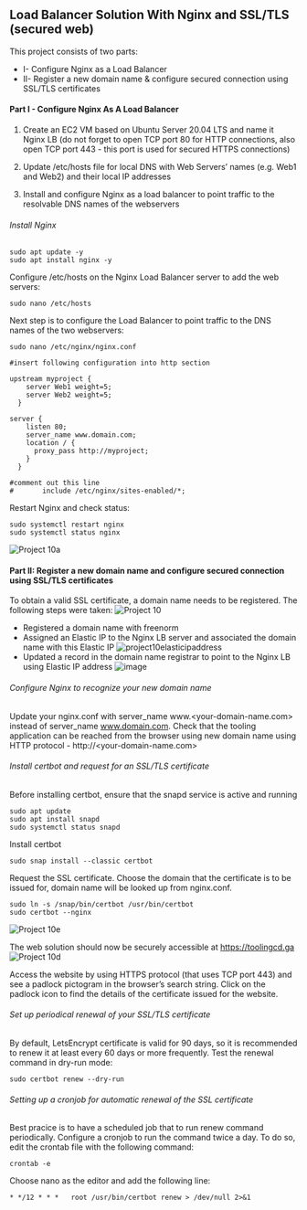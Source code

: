 ## Load Balancer Solution With Nginx and SSL/TLS (secured web)

This project consists of two parts:

* I- Configure Nginx as a Load Balancer
* II- Register a new domain name & configure secured connection using SSL/TLS certificates

#### Part I - Configure Nginx As A Load Balancer

1. Create an EC2 VM based on Ubuntu Server 20.04 LTS and name it Nginx LB (do not forget to open TCP port 80 for HTTP connections, also open TCP port 443 - this port is used for secured HTTPS connections)

2. Update /etc/hosts file for local DNS with Web Servers’ names (e.g. Web1 and Web2) and their local IP addresses

3. Install and configure Nginx as a load balancer to point traffic to the resolvable DNS names of the webservers

###### Install Nginx

```
sudo apt update -y
sudo apt install nginx -y
```

Configure /etc/hosts on the Nginx Load Balancer server to add the web servers:
```
sudo nano /etc/hosts 
```
Next step is to configure the Load Balancer to point traffic to the DNS names of the two webservers:

```
sudo nano /etc/nginx/nginx.conf

#insert following configuration into http section

upstream myproject {
    server Web1 weight=5;
    server Web2 weight=5;
  }

server {
    listen 80;
    server_name www.domain.com;
    location / {
      proxy_pass http://myproject;
    }
  }

#comment out this line
#       include /etc/nginx/sites-enabled/*;
```
Restart Nginx and check status:
```
sudo systemctl restart nginx
sudo systemctl status nginx
```
![Project 10a](https://user-images.githubusercontent.com/41236641/130810763-f72d0102-2ba4-4da0-9ac4-28d118436f97.JPG)

#### Part II: Register a new domain name and configure secured connection using SSL/TLS certificates

To obtain a valid SSL certificate, a domain name needs to be registered. The following steps were taken:
![Project 10](https://user-images.githubusercontent.com/41236641/130810465-8d0e7de7-4f85-4532-9710-0ea8edc8a98a.JPG)
- Registered a domain name with freenorm
- Assigned an Elastic IP to the Nginx LB server and associated the domain name with this Elastic IP 
![project10elasticipaddress](https://user-images.githubusercontent.com/41236641/130812590-5daf75b4-3fa0-4e56-b822-8c31dd068a40.JPG)
- Updated a record in the domain name registrar to point to the Nginx LB using Elastic IP address
![image](https://user-images.githubusercontent.com/41236641/130813130-dea354af-8770-43b9-a60e-9e421fd53357.png)

###### Configure Nginx to recognize your new domain name

Update your nginx.conf with server_name www.<your-domain-name.com> instead of server_name www.domain.com.
Check that the tooling application can be reached from the browser using new domain name using HTTP protocol - http://<your-domain-name.com>

###### Install certbot and request for an SSL/TLS certificate

Before installing certbot, ensure that the snapd service is active and running

```
sudo apt update 
sudo apt install snapd 
sudo systemctl status snapd
```
Install certbot
```
sudo snap install --classic certbot
```
Request the SSL certificate. Choose the domain that the certificate is to be issued for, domain name will be looked up from nginx.conf.

```
sudo ln -s /snap/bin/certbot /usr/bin/certbot
sudo certbot --nginx
```
![Project 10e](https://user-images.githubusercontent.com/41236641/130810958-7955d75f-f80c-4d77-aa06-941efcd736da.JPG)

The web solution should now be securely accessible at https://toolingcd.ga
![Project 10d](https://user-images.githubusercontent.com/41236641/130813799-55809a48-e96e-41bc-82e8-b867eca8eded.JPG)

Access the website by using HTTPS protocol (that uses TCP port 443) and see a padlock pictogram in the browser’s search string. Click on the padlock icon to find the details of the certificate issued for the website.
###### Set up periodical renewal of your SSL/TLS certificate

By default, LetsEncrypt certificate is valid for 90 days, so it is recommended to renew it at least every 60 days or more frequently. Test the renewal command in dry-run mode:

```
sudo certbot renew --dry-run
```
###### Setting up a cronjob for automatic renewal of the SSL certificate

Best pracice is to have a scheduled job that to run renew command periodically. Configure a cronjob to run the command twice a day.
To do so, edit the crontab file with the following command:

```
crontab -e
```

Choose nano as the editor and add the following line:
```
* */12 * * *   root /usr/bin/certbot renew > /dev/null 2>&1
```
